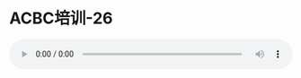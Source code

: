 # ACBC培训-26

<audio style="width: 100%;" preload="false" controls controlslist="nodownload"><source src="//cdn.simai.ml/audio/mp3/old/12134.mp3" type="audio/mpeg">Your browser does not support the audio element.</audio>


